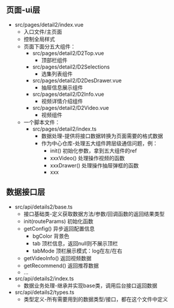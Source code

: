 ## 页面-ui层
- src/pages/detail2/index.vue
  - 入口文件/主页面
  - 控制全局样式
  - 页面下面分五大组件：
    - src/pages/detail2/D2Top.vue
      - 顶部栏组件
    - src/pages/detail2/D2Selections
      - 选集列表组件
    - src/pages/detail2/D2DesDrawer.vue
      - 抽屉信息展示组件
    - src/pages/detail2/D2Info.vue
      - 视频详情介绍组件
    - src/pages/detail2/D2Video.vue
      - 视频组件
  - 一个脚本文件：
    - src/pages/detail2/index.ts
      - 数据处理-提供将接口数据转换为页面需要的格式数据
      - 作为中心仓库-处理五大组件跨层级通信问题，例：
        - init() 初始化参数，拿到五大组件的ref
        - xxxVideo() 处理操作视频的函数
        - xxxDrawer() 处理操作抽屉弹框的函数
        - xxx
## 数据接口层
- src/api/details2/base.ts
  - 接口基础类-定义获取数据方法/参数/回调函数的返回结果类型
  - init(routeParams) 初始化函数
  - getConfig() 异步返回配置信息
    - bgColor 背景色
    - tab 顶栏信息，返回null则不展示顶栏
    - tabMode 顶栏展示模式：log在左/在右
  - getVideoInfo() 返回视频数据
  - getRecommend() 返回推荐数据
  - ...
- src/api/details2/index.ts
  - 数据业务处理-继承并实现base类，调用后台接口返回数据
- src/api/details2/types.ts
  - 类型定义-所有需要用到的数据类型/接口，都在这个文件中定义

<!-- 
ls:todo
- 按照路由参数mock数据
- 初始化焦点定位到指定视频/图片上
- 自动连播-播到第一页数据的最后一个时，切换选集tab
- 花絮列表选择状态显示
- 小窗播放
 -->